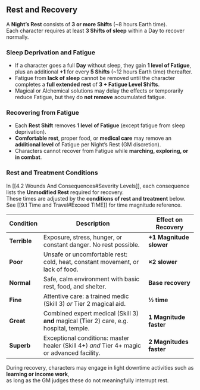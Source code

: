 ## Rest and Recovery

A **Night’s Rest** consists of **3 or more Shifts** (~8 hours Earth time).  
Each character requires at least **3 Shifts of sleep** within a Day to recover normally.

### Sleep Deprivation and Fatigue
- If a character goes a full **Day** without sleep, they gain **1 level of Fatigue**, plus an additional **+1** for every **5 Shifts** (~12 hours Earth time) thereafter.  
- Fatigue from **lack of sleep** cannot be removed until the character completes a **full extended rest** of **3 + Fatigue Level Shifts**.  
- Magical or Alchemical solutions may delay the effects or temporarily reduce Fatigue, but they do **not remove** accumulated fatigue.

### Recovering from Fatigue
- Each **Rest Shift** removes **1 level of Fatigue** (except fatigue from sleep deprivation).  
- **Comfortable rest**, proper food, or **medical care** may remove an **additional level** of Fatigue per Night’s Rest (GM discretion).  
- Characters cannot recover from Fatigue while **marching, exploring, or in combat**.

### Rest and Treatment Conditions
In [[4.2 Wounds And Consequences#Severity Levels]], each consequence lists the **Unmodified Rest** required for recovery.  
These times are adjusted by the **conditions of rest and treatment** below.  
See [[9.1 Time and Travel#Exceed TIME]] for time magnitude reference.

| **Condition** | **Description**                                                                            | **Effect on Recovery**  |
| ------------- | ------------------------------------------------------------------------------------------ | ----------------------- |
| **Terrible**  | Exposure, stress, hunger, or constant danger. No rest possible.                            | **+1 Magnitude slower** |
| **Poor**      | Unsafe or uncomfortable rest: cold, heat, constant movement, or lack of food.              | **×2 slower**           |
| **Normal**    | Safe, calm environment with basic rest, food, and shelter.                                 | **Base recovery**       |
| **Fine**      | Attentive care: a trained medic (Skill 3) *or* Tier 2 magical aid.                         | **½ time**              |
| **Great**     | Combined expert medical (Skill 3) **and** magical (Tier 2) care, e.g. hospital, temple.    | **1 Magnitude faster**  |
| **Superb**    | Exceptional conditions: master healer (Skill 4+) *and* Tier 4+ magic or advanced facility. | **2 Magnitudes faster** |

During recovery, characters may engage in light downtime activities such as **learning or income work**,  
as long as the GM judges these do not meaningfully interrupt rest.

